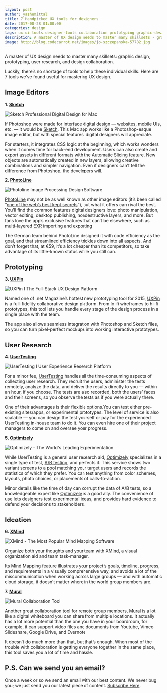 ```yaml
---
layout: post
author: yashumittal
title: 7 Handpicked UX tools for designers
date: 2017-08-28 01:00:00
categories: design
tags: ux ui tools designer-tools collaboration prototyping graphic-design
description: A master of UX design needs to master many skillsets - graphic design, prototyping, user research, and design collaboration.
image: http://blog.codecarrot.net/images/jo-szczepanska-57782.jpg
---
```


A master of UX design needs to master many skillsets: graphic design, prototyping, user research, and design collaboration.

Luckily, there’s no shortage of tools to help these individual skills. Here are 7 tools we’ve found useful for mastering UX design.

## Image Editors

**1. [Sketch](http://www.sketchapp.com/)**

![Sketch Professional Digital Design for Mac](http://blog.codecarrot.net/images/sketch-professional-digital-design-for-mac.png)

If Photoshop were made for interface digital design — websites, mobile UIs, etc. — it would be [Sketch](http://www.sketchapp.com/). This Mac app works like a Photoshop-esque image editor, but with special features, digital designers will appreciate.

For starters, it integrates CSS logic at the beginning, which works wonders when it comes time for back-end development. Users can also create and export assets in different formats with the Automatic Slicing feature. New objects are automatically created in new layers, allowing creative combinations and simpler navigation. Even if designers can’t tell the difference from Photoshop, the developers will.

**2. [PhotoLine](http://www.pl32.com/)**

![Photoline Image Processing Design Software](http://blog.codecarrot.net/images/photoline-image-processing-design-software.png)

[PhotoLine](http://www.pl32.com/) may not be as well known as other image editors (it’s been called “[one of the web’s best kept secrets](https://forums.creativecow.net/thread/244/865892)”), but what it offers can rival the best. You’ll find the common features digital designers love: photo manipulation, vector editing, desktop publishing, nondestructive layers, and more. But fans love the app’s exclusive features that can’t be elsewhere, such as multi-layered [EXR](http://www.openexr.com/) importing and exporting

The German team behind PhotoLine designed it with code efficiency as the goal, and that streamlined efficiency trickles down into all aspects. And don’t forget that, at €59, it’s a lot cheaper than its competitors, so take advantage of its little-known status while you still can.

## Prototyping

**3. [UXPin](https://www.uxpin.com/)**

![UXPin I The Full-Stack UX Design Platform](http://blog.codecarrot.net/images/uxpin-the-full-stack-ux-design-platform.png)

Named one of .net Magazine’s hottest new prototyping tool for 2015, [UXPin](https://www.uxpin.com/) is a full-fidelity collaborative design platform. From lo-fi wireframes to hi-fi prototypes, this tool lets you handle every stage of the design process in a single place with the team.

The app also allows seamless integration with Photoshop and Sketch files, so you can turn pixel-perfect mockups into working interactive prototypes.

## User Research

**4. [UserTesting](https://www.usertesting.com/)**

![UserTesting I User Experience Research Platform](http://blog.codecarrot.net/images/usertesting-user-experience-research-platform.png)

For a minor fee, [UserTesting](https://www.usertesting.com/) handles all the time-consuming aspects of collecting user research. They recruit the users, administer the tests remotely, analyze the data, and deliver the results directly to you — within an hour, if you choose. The tests are also recorded, both the users’ faces and their screens, so you observe the tests as if you were actually there.

One of their advantages is their flexible options.You can test either pre-existing sites/apps, or experimental prototypes. The level of service is also scalable — you can design the test yourself or pay for the experienced UserTesting in-house team to do it. You can even hire one of their project managers to come on and oversee your progress.

**5. [Optimizely](https://www.optimizely.com/)**

![Optimizely - The World's Leading Experimentation](http://blog.codecarrot.net/images/optimizely-the-worlds-leading-experimentation.png)

While UserTesting is a general user research aid, [Optimizely](https://www.optimizely.com/) specializes in a single type of test, [A/B testing](https://www.optimizely.com/ab-testing/), and perfects it. This service shows two variant screens to a pool matching your target users and records the statistics of which they prefer. You can test anything from color schemes, layouts, photo choices, or placements of calls-to-action.

Minor details like the time of day can corrupt the data of A/B tests, so a knowledgeable expert like [Optimizely](https://www.optimizely.com/) is a good ally. The convenience of use lets designers test experimental ideas, and provides hard evidence to defend your decisions to stakeholders.

## Ideation

**6. [XMind](http://www.xmind.net/)**

![XMind - The Most Popular Mind Mapping Software](http://blog.codecarrot.net/images/xmind-the-most-popular-mind-mapping-software.png)

Organize both your thoughts and your team with [XMind](http://www.xmind.net/), a visual organization aid and team task-manager.

Its Mind Mapping feature illustrates your project’s goals, timeline, progress, and requirements in a visually comprehensive way, and avoids a lot of the miscommunication when working across large groups — and with automatic cloud storage, it doesn’t matter where in the world group members are.

**7. [Mural](https://mural.ly/)**

![Mural Collaboration Tool](http://blog.codecarrot.net/images/mural-collaboration-tool.png)

Another great collaboration tool for remote group members, [Mural](https://mural.ly/) is a lot like a digital whiteboard you can share from multiple locations. It actually has a lot more potential than the one you have in your boardroom, for example, it can support video files and documents from Youtube, Vimeo Slideshare, Google Drive, and Evernote

It doesn’t do much more than that, but that’s enough. When most of the trouble with collaboration is getting everyone together in the same place, this tool saves you a lot of time and hassle.

## P.S. Can we send you an email?

Once a week or so we send an email with our best content. We never bug you; we just send you our latest piece of content. [Subscribe Here](#subscribe).
